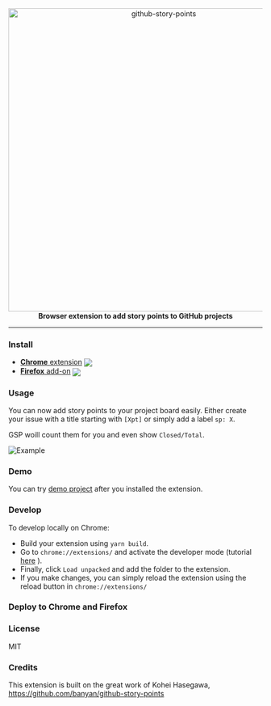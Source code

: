 <div align="center">
  <img src="assets/logo.png" alt="github-story-points" width="600">
  <br>
  <b>Browser extension to add story points to GitHub projects</b>
  <hr>
</div>

### Install

- [**Chrome** extension][link-cws] [<img valign="middle" src="https://img.shields.io/chrome-web-store/v/macalhhnmnhceejcjhbgdfidpeeamhep.svg?label=%20">][link-cws]
- [**Firefox** add-on][link-amo] [<img valign="middle" src="https://img.shields.io/amo/v/github-project-story-points.svg?label=%20">][link-amo]

### Usage

You can now add story points to your project board easily. Either create your issue with a title starting with `[Xpt]` or simply add a label `sp: X`.

GSP woill count them for you and even show `Closed/Total`.

![Example](./assets/images/example.png)

### Demo

You can try [demo project](https://github.com/banyan/github-story-points-sandbox/projects/1) after you installed the extension.

### Develop

To develop locally on Chrome:

- Build your extension using `yarn build`.
- Go to `chrome://extensions/` and activate the developer mode (tutorial [here](https://support.google.com/chrome/a/answer/2714278?hl=en) ).
- Finally, click `Load unpacked` and add the folder to the extension.
- If you make changes, you can simply reload the extension using the reload button in `chrome://extensions/`

### Deploy to Chrome and Firefox

### License

MIT

[link-cws]: https://chrome.google.com/webstore/detail/github-story-points/macalhhnmnhceejcjhbgdfidpeeamhep 'Version published on Chrome Web Store'
[link-amo]: https://addons.mozilla.org/en-US/firefox/addon/github-project-story-points/ 'Version published on Mozilla Add-ons'

### Credits

This extension is built on the great work of Kohei Hasegawa, https://github.com/banyan/github-story-points
